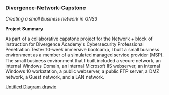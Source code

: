 ### Divergence-Network-Capstone
*Creating a small business network in GNS3*

**Project Summary** 

As part of a collaborative capstone project for the Network + block of instruction for Divergence Academy's Cybersecurity Professional Penetration Tester 10-week immersive bootcamp, I built a small business environment as a member of a simulated managed service provider (MSP). The small business environment that I built included a secure network, an internal Windows Domain, an internal Microsoft IIS webserver, an internal Windows 10 workstation, a public webserver, a public FTP server, a DMZ network, a Guest network, and a LAN network. 

[Untitled Diagram drawio](https://github.com/JWingate15/Divergence-Network-Capstone/assets/157624174/44b41825-2acb-4efa-8d34-e94cbd35e50c)


